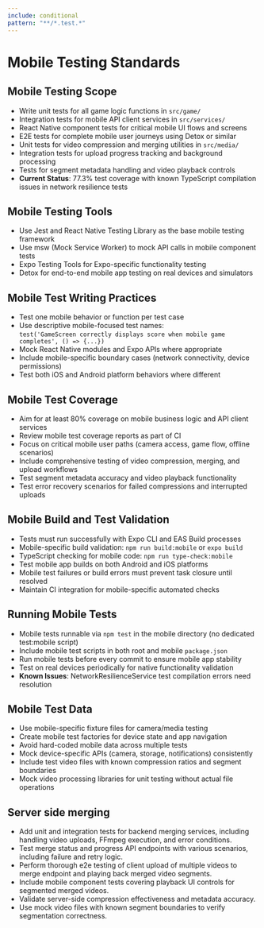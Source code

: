 ```yaml
---
include: conditional
pattern: "**/*.test.*"
---
```


# Mobile Testing Standards

## Mobile Testing Scope
- Write unit tests for all game logic functions in `src/game/`
- Integration tests for mobile API client services in `src/services/`
- React Native component tests for critical mobile UI flows and screens
- E2E tests for complete mobile user journeys using Detox or similar
- Unit tests for video compression and merging utilities in `src/media/`
- Integration tests for upload progress tracking and background processing
- Tests for segment metadata handling and video playback controls
- **Current Status**: 77.3% test coverage with known TypeScript compilation issues in network resilience tests

## Mobile Testing Tools
- Use Jest and React Native Testing Library as the base mobile testing framework
- Use msw (Mock Service Worker) to mock API calls in mobile component tests
- Expo Testing Tools for Expo-specific functionality testing
- Detox for end-to-end mobile app testing on real devices and simulators

## Mobile Test Writing Practices
- Test one mobile behavior or function per test case
- Use descriptive mobile-focused test names:  
  `test('GameScreen correctly displays score when mobile game completes', () => {...})`
- Mock React Native modules and Expo APIs where appropriate
- Include mobile-specific boundary cases (network connectivity, device permissions)
- Test both iOS and Android platform behaviors where different

## Mobile Test Coverage
- Aim for at least 80% coverage on mobile business logic and API client services
- Review mobile test coverage reports as part of CI
- Focus on critical mobile user paths (camera access, game flow, offline scenarios)
- Include comprehensive testing of video compression, merging, and upload workflows
- Test segment metadata accuracy and video playback functionality
- Test error recovery scenarios for failed compressions and interrupted uploads

## Mobile Build and Test Validation
- Tests must run successfully with Expo CLI and EAS Build processes
- Mobile-specific build validation: `npm run build:mobile` or `expo build`
- TypeScript checking for mobile code: `npm run type-check:mobile`
- Test mobile app builds on both Android and iOS platforms
- Mobile test failures or build errors must prevent task closure until resolved
- Maintain CI integration for mobile-specific automated checks

## Running Mobile Tests
- Mobile tests runnable via `npm test` in the mobile directory (no dedicated test:mobile script)
- Include mobile test scripts in both root and mobile `package.json`
- Run mobile tests before every commit to ensure mobile app stability
- Test on real devices periodically for native functionality validation
- **Known Issues**: NetworkResilienceService test compilation errors need resolution

## Mobile Test Data
- Use mobile-specific fixture files for camera/media testing
- Create mobile test factories for device state and app navigation
- Avoid hard-coded mobile data across multiple tests
- Mock device-specific APIs (camera, storage, notifications) consistently
- Include test video files with known compression ratios and segment boundaries
- Mock video processing libraries for unit testing without actual file operations

## Server side merging
- Add unit and integration tests for backend merging services, including handling video uploads, FFmpeg execution, and error conditions.
- Test merge status and progress API endpoints with various scenarios, including failure and retry logic.
- Perform thorough e2e testing of client upload of multiple videos to merge endpoint and playing back merged video segments.
- Include mobile component tests covering playback UI controls for segmented merged videos.
- Validate server-side compression effectiveness and metadata accuracy.
- Use mock video files with known segment boundaries to verify segmentation correctness.
